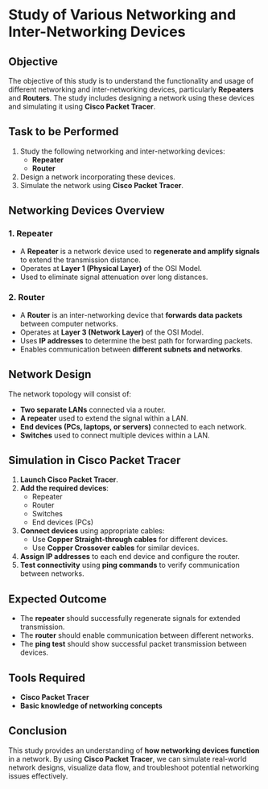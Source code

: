 # Study of Various Networking and Inter-Networking Devices
## Objective
The objective of this study is to understand the functionality and usage of different networking and inter-networking devices, particularly **Repeaters** and **Routers**. The study includes designing a network using these devices and simulating it using **Cisco Packet Tracer**.
## Task to be Performed
1. Study the following networking and inter-networking devices:
   - **Repeater**
   - **Router**
2. Design a network incorporating these devices.
3. Simulate the network using **Cisco Packet Tracer**.
## Networking Devices Overview
### 1. Repeater
- A **Repeater** is a network device used to **regenerate and amplify signals** to extend the transmission distance.
- Operates at **Layer 1 (Physical Layer)** of the OSI Model.
- Used to eliminate signal attenuation over long distances.
### 2. Router
- A **Router** is an inter-networking device that **forwards data packets** between computer networks.
- Operates at **Layer 3 (Network Layer)** of the OSI Model.
- Uses **IP addresses** to determine the best path for forwarding packets.
- Enables communication between **different subnets and networks**.
## Network Design
The network topology will consist of:
- **Two separate LANs** connected via a router.
- **A repeater** used to extend the signal within a LAN.
- **End devices (PCs, laptops, or servers)** connected to each network.
- **Switches** used to connect multiple devices within a LAN.
## Simulation in Cisco Packet Tracer
1. **Launch Cisco Packet Tracer**.
2. **Add the required devices**:
   - Repeater
   - Router
   - Switches
   - End devices (PCs)
3. **Connect devices** using appropriate cables:
   - Use **Copper Straight-through cables** for different devices.
   - Use **Copper Crossover cables** for similar devices.
4. **Assign IP addresses** to each end device and configure the router.
5. **Test connectivity** using **ping commands** to verify communication between networks.

## Expected Outcome
- The **repeater** should successfully regenerate signals for extended transmission.
- The **router** should enable communication between different networks.
- The **ping test** should show successful packet transmission between devices.

## Tools Required
- **Cisco Packet Tracer**
- **Basic knowledge of networking concepts**

## Conclusion
This study provides an understanding of **how networking devices function** in a network. By using **Cisco Packet Tracer**, we can simulate real-world network designs, visualize data flow, and troubleshoot potential networking issues effectively.
